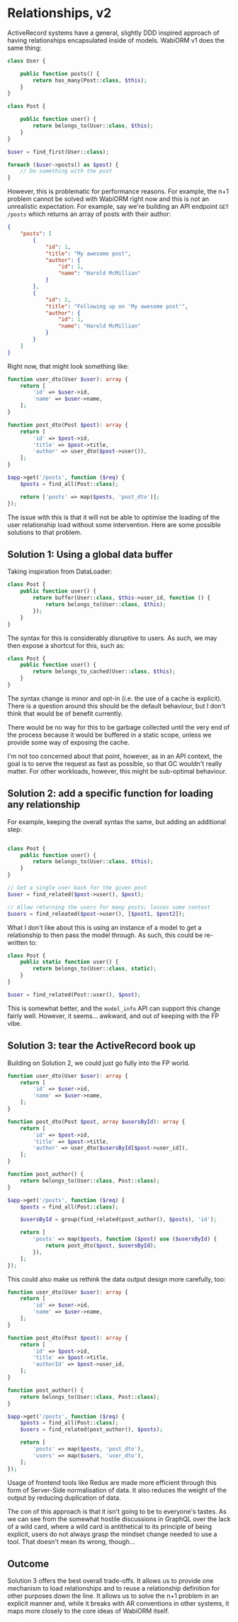 # Relationships, v2

ActiveRecord systems have a general, slightly DDD inspired approach of having
relationships encapsulated inside of models. WabiORM v1 does the same thing:

```php
class User {

    public function posts() {
        return has_many(Post::class, $this);
    }
}

class Post {

    public function user() {
        return belongs_to(User::class, $this);
    }
}

$user = find_first(User::class);

foreach ($user->posts() as $post) {
    // Do something with the post
}
```

However, this is problematic for performance reasons. For example, the n+1
problem cannot be solved with WabiORM right now and this is not an unrealistic
expectation. For example, say we're building an API endpoint `GET /posts`
which returns an array of posts with their author:

```json
{
    "posts": [
        {
            "id": 1,
            "title": "My awesome post",
            "author": {
                "id": 1,
                "name": "Harold McMillian"
            }
        },
        {
            "id": 2,
            "title": "Following up on 'My awesome post'",
            "author": {
                "id": 1,
                "name": "Harold McMillian"
            }
        }
    ]
}
```

Right now, that might look something like:

```php
function user_dto(User $user): array {
    return [
        'id' => $user->id,
        'name' => $user->name,
    ];
}

function post_dto(Post $post): array {
    return [
        'id' => $post->id,
        'title' => $post->title,
        'author' => user_dto($post->user()),
    ];
}

$app->get('/posts', function ($req) {
    $posts = find_all(Post::class);

    return ['posts' => map($posts, 'post_dto')];
});
```

The issue with this is that it will not be able to optimise the loading
of the user relationship load without some intervention. Here are some possible
solutions to that problem.

## Solution 1: Using a global data buffer

Taking inspiration from DataLoader:

```php
class Post {
    public function user() {
        return buffer(User::class, $this->user_id, function () {
            return belongs_to(User::class, $this);
        });
    }
}
```

The syntax for this is considerably disruptive to users. As such, we may then
expose a shortcut for this, such as:

```php
class Post {
    public function user() {
        return belongs_to_cached(User::class, $this);
    }
}
```

The syntax change is minor and opt-in (i.e. the use of a cache is explicit).
There is a question around this should be the default behaviour, but I don't
think that would be of benefit currently.

There would be no way for this to be garbage collected until the very end of the
process because it would be buffered in a static scope, unless we provide some
way of exposing the cache.

I'm not too concerned about that point, however, as in an API context, the
goal is to serve the request as fast as possible, so that GC wouldn't really
matter. For other workloads, however, this might be sub-optimal behaviour.


## Solution 2: add a specific function for loading any relationship

For example, keeping the overall syntax the same, but adding an additional step:

```php

class Post {
    public function user() {
        return belongs_to(User::class, $this);
    }
}

// Get a single user back for the given post
$user = find_related($post->user(), $post);

// Allow returning the users for many posts; looses some context
$users = find_releated($post->user(), [$post1, $post2]);
```

What I don't like about this is using an instance of a model to get a
relationship to then pass the model through. As such, this could be re-written
to:

```php
class Post {
    public static function user() {
        return belongs_to(User::class, static);
    }
}

$user = find_related(Post::user(), $post);
```

This is somewhat better, and the `model_info` API can support this change fairly
well. However, it seems... awkward, and out of keeping with the FP vibe.

## Solution 3: tear the ActiveRecord book up

Building on Solution 2, we could just go fully into the FP world. 

```php
function user_dto(User $user): array {
    return [
        'id' => $user->id,
        'name' => $user->name,
    ];
}

function post_dto(Post $post, array $usersById): array {
    return [
        'id' => $post->id,
        'title' => $post->title,
        'author' => user_dto($usersById[$post->user_id]),
    ];
}

function post_author() {
    return belongs_to(User::class, Post::class);
}

$app->get('/posts', function ($req) {
    $posts = find_all(Post::class);

    $usersById = group(find_related(post_author(), $posts), 'id');

    return [
        'posts' => map($posts, function ($post) use ($usersById) {
            return post_dto($post, $usersById);
        }),
    ];
});
```

This could also make us rethink the data output design more carefully, too:

```php
function user_dto(User $user): array {
    return [
        'id' => $user->id,
        'name' => $user->name,
    ];
}

function post_dto(Post $post): array {
    return [
        'id' => $post->id,
        'title' => $post->title,
        'authorId' => $post->user_id,
    ];
}

function post_author() {
    return belongs_to(User::class, Post::class);
}

$app->get('/posts', function ($req) {
    $posts = find_all(Post::class);
    $users = find_related(post_author(), $posts);

    return [
        'posts' => map($posts, 'post_dto'),
        'users' => map($users, 'user_dto'),
    ];
});
```

Usage of frontend tools like Redux are made more efficient through this form of
Server-Side normalisation of data. It also reduces the weight of the output by
reducing duplication of data.

The con of this approach is that it isn't going to be to everyone's tastes. As
we can see from the somewhat hostile discussions in GraphQL over the lack of a
wild card, where a wild card is antithetical to its principle of being explicit, 
users do not always grasp the mindset change needed to use a tool. That doesn't
mean its wrong, though...

## Outcome

Solution 3 offers the best overall trade-offs. It allows us to provide one
mechanism to load relationships and to reuse a relationship definition for other
purposes down the line. It allows us to solve the n+1 problem in an explicit
manner and, while it breaks with AR conventions in other systems, it maps
more closely to the core ideas of WabiORM itself.
